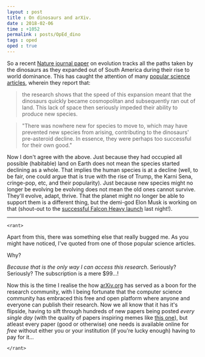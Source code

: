 ```yaml
---
layout : post
title : On dinosaurs and arXiv.
date : 2018-02-06
time : +1052
permalink : posts/OpEd_dino
tags : oped
oped : true
---
```


So a recent [Nature journal paper](https://www.nature.com/articles/s41559-017-0454-6?WT.mc_id=COM_NEcoEvo_1802_Venditti) on evolution tracks all the paths taken by the dinosaurs as they expanded out of South America during their rise to world dominance. This has caught the attention of many [popular science](http://www.bbc.com/news/science-environment-42945820) [articles](https://phys.org/news/2018-02-dinosaurs-successful-good.html), wherein they report that:
> the research shows that the speed of this expansion meant that the dinosaurs quickly became cosmopolitan and subsequently ran out of land. This lack of space then seriously impeded their ability to produce new species.   

> "There was nowhere new for species to move to, which may have prevented new species from arising, contributing to the dinosaurs' pre-asteroid decline. In essence, they were perhaps too successful for their own good."    

Now I don't agree with the above. Just because they had occupied all possible (habitable) land on Earth does not mean the species started declining as a whole. That implies the human species is at a decline (well, to be fair, one could argue that is true with the rise of Trump, the Karni Sena, cringe-pop, etc, and their popularity). Just because new species might no longer be evolving be evolving does not mean the old ones cannot survive. They'll evolve, adapt, thrive. That the planet might no longer be able to support them is a different thing, but the demi-god Elon Musk is working on that (shout-out to the [successful Falcon Heavy launch](http://www.bbc.com/news/science-environment-42969020) last night!).    

<hr>

`<rant>`


Apart from this, there was something else that really bugged me. As you might have noticed, I've quoted from one of those popular science articles.     

Why?      

*Because that is the only way I can access this research*. Seriously? Seriously? The subscription is a mere $99...!  

Now this is the time I realise the how [arXiv.org](https://arxiv.org/) has served as a boon for the research community, with I being fortunate that the computer science community has embraced this free and open platform where anyone and everyone can publish their research. Now we all know that it has it's flipside, having to sift through hundreds of new papers being posted *every single day* (with the quality of papers inspiring memes like [this one](../images/arXiv.jpg)), but atleast every paper (good or otherwise) one needs is available online for *free* without either you or your institution (if you're lucky enough) having to pay for it...   

`</rant>`



